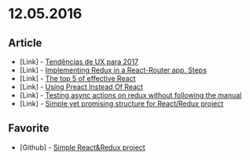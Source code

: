 # 12.05.2016

## Article

- \[Link\] - [Tendências de UX para 2017](https://brasil.uxdesign.cc/tend%C3%AAncias-de-ux-para-2017-7fe04e67981a#.b9g2w1rvt)
- \[Link\] - [Implementing Redux in a React-Router app. Steps](https://medium.com/@sebastialonso/implementing-redux-in-a-react-router-app-steps-948f51cb78c9#.rqap1ibn8)
- \[Link\] - [The top 5 of effective React](https://medium.com/@oreqizer/the-top-5-of-effective-react-984e54cceac3#.j03dyu34w)
- \[Link\] - [Using Preact Instead Of React](https://medium.com/@rajaraodv/using-preact-instead-of-react-70f40f53107c#.bx9dnvb1o)
- \[Link\] - [Testing async actions on redux without following the manual](https://medium.com/@iamcherta/testing-async-actions-on-redux-without-following-the-manual-87d7bd804fb8#.vyn050rnd)
- \[Link\] - [Simple yet promising structure for React/Redux project](https://medium.com/@varyastepanova/simple-yet-promising-structure-for-react-redux-project-94226094439b#.sy4iuahua)


## Favorite

- \[Github\] - [Simple React&Redux project](https://github.com/varya/react-redux-project)

